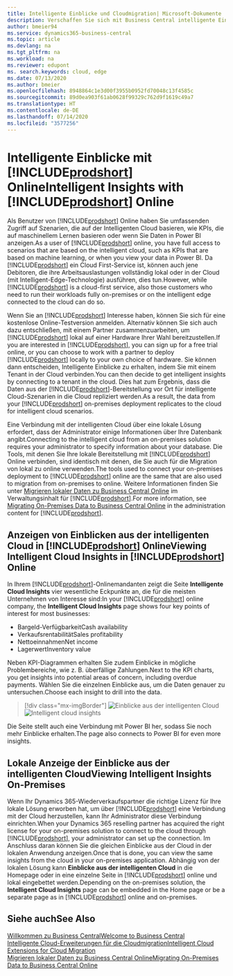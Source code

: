 ```yaml
---
title: Intelligente Einblicke und Cloudmigration| Microsoft-Dokumente
description: Verschaffen Sie sich mit Business Central intelligente Einblicke über Ihre lokale Lösung. Erfahren Sie, wie Sie in die Cloud migrieren.
author: bmeier94
ms.service: dynamics365-business-central
ms.topic: article
ms.devlang: na
ms.tgt_pltfrm: na
ms.workload: na
ms.reviewer: edupont
ms. search.keywords: cloud, edge
ms.date: 07/13/2020
ms.author: bmeier
ms.openlocfilehash: 8948864c1e3d00f3955b0952fd70048c13f4585c
ms.sourcegitcommit: 89d0ea903f61ab0628f99329c762d9f1619c49a7
ms.translationtype: HT
ms.contentlocale: de-DE
ms.lasthandoff: 07/14/2020
ms.locfileid: "3577256"
---
```

# <a name="intelligent-insights-with-prodshort-online"></a><span data-ttu-id="56f8e-104">Intelligente Einblicke mit [!INCLUDE[prodshort](includes/prodshort.md)] Online</span><span class="sxs-lookup"><span data-stu-id="56f8e-104">Intelligent Insights with [!INCLUDE[prodshort](includes/prodshort.md)] Online</span></span>

<span data-ttu-id="56f8e-105">Als Benutzer von [!INCLUDE[prodshort](includes/prodshort.md)] Online haben Sie umfassenden Zugriff auf Szenarien, die auf der Intelligenten Cloud basieren, wie KPIs, die auf maschinellem Lernen basieren oder wenn Sie Daten in Power BI anzeigen.</span><span class="sxs-lookup"><span data-stu-id="56f8e-105">As a user of [!INCLUDE[prodshort](includes/prodshort.md)] online, you have full access to scenarios that are based on the intelligent cloud, such as KPIs that are based on machine learning, or when you view your data in Power BI.</span></span> <span data-ttu-id="56f8e-106">Da [!INCLUDE[prodshort](includes/prodshort.md)] ein Cloud First-Service ist, können auch jene Debitoren, die ihre Arbeitsauslastungen vollständig lokal oder in der Cloud (mit Intelligent-Edge-Technologie) ausführen, dies tun.</span><span class="sxs-lookup"><span data-stu-id="56f8e-106">However, while [!INCLUDE[prodshort](includes/prodshort.md)] is a cloud-first service, also those customers who need to run their workloads fully on-premises or on the intelligent edge connected to the cloud can do so.</span></span>  

<span data-ttu-id="56f8e-107">Wenn Sie an [!INCLUDE[prodshort](includes/prodshort.md)] Interesse haben, können Sie sich für eine kostenlose Online-Testversion anmelden. Alternativ können Sie sich auch dazu entschließen, mit einem Partner zusammenzuarbeiten, um [!INCLUDE[prodshort](includes/prodshort.md)] lokal auf einer Hardware Ihrer Wahl bereitzustellen.</span><span class="sxs-lookup"><span data-stu-id="56f8e-107">If you are interested in [!INCLUDE[prodshort](includes/prodshort.md)], you can sign up for a free trial online, or you can choose to work with a partner to deploy [!INCLUDE[prodshort](includes/prodshort.md)] locally to your own choice of hardware.</span></span> <span data-ttu-id="56f8e-108">Sie können dann entscheiden, Intelligente Einblicke zu erhalten, indem Sie mit einem Tenant in der Cloud verbinden.</span><span class="sxs-lookup"><span data-stu-id="56f8e-108">You can then decide to get intelligent insights by connecting to a tenant in the cloud.</span></span> <span data-ttu-id="56f8e-109">Dies hat zum Ergebnis, dass die Daten aus der [!INCLUDE[prodshort](includes/prodshort.md)]-Bereitstellung vor Ort für intelligente Cloud-Szenarien in die Cloud repliziert werden.</span><span class="sxs-lookup"><span data-stu-id="56f8e-109">As a result, the data from your [!INCLUDE[prodshort](includes/prodshort.md)] on-premises deployment replicates to the cloud for intelligent cloud scenarios.</span></span>  

<span data-ttu-id="56f8e-110">Eine Verbindung mit der intelligenten Cloud über eine lokale Lösung erfordert, dass der Administrator einige Informationen über Ihre Datenbank angibt.</span><span class="sxs-lookup"><span data-stu-id="56f8e-110">Connecting to the intelligent cloud from an on-premises solution requires your administrator to specify information about your database.</span></span> <span data-ttu-id="56f8e-111">Die Tools, mit denen Sie Ihre lokale Bereitstellung mit [!INCLUDE[prodshort](includes/prodshort.md)] Online verbinden, sind identisch mit denen, die Sie auch für die Migration von lokal zu online verwenden.</span><span class="sxs-lookup"><span data-stu-id="56f8e-111">The tools used to connect your on-premises deployment to [!INCLUDE[prodshort](includes/prodshort.md)] online are the same that are also used to migration from on-premises to online.</span></span> <span data-ttu-id="56f8e-112">Weitere Informationen finden Sie unter [Migrieren lokaler Daten zu Business Central Online](/dynamics365/business-central/dev-itpro/administration/migrate-data) im Verwaltungsinhalt für [!INCLUDE[prodshort](includes/prodshort.md)].</span><span class="sxs-lookup"><span data-stu-id="56f8e-112">For more information, see [Migrating On-Premises Data to Business Central Online](/dynamics365/business-central/dev-itpro/administration/migrate-data) in the administration content for [!INCLUDE[prodshort](includes/prodshort.md)].</span></span>  

## <a name="viewing-intelligent-cloud-insights-in-prodshort-online"></a><span data-ttu-id="56f8e-113">Anzeigen von Einblicken aus der intelligenten Cloud in [!INCLUDE[prodshort](includes/prodshort.md)] Online</span><span class="sxs-lookup"><span data-stu-id="56f8e-113">Viewing Intelligent Cloud Insights in [!INCLUDE[prodshort](includes/prodshort.md)] Online</span></span>

<span data-ttu-id="56f8e-114">In Ihrem [!INCLUDE[prodshort](includes/prodshort.md)]-Onlinemandanten zeigt die Seite **Intelligente Cloud Insights** vier wesentliche Eckpunkte an, die für die meisten Unternehmen von Interesse sind:</span><span class="sxs-lookup"><span data-stu-id="56f8e-114">In your [!INCLUDE[prodshort](includes/prodshort.md)] online company, the **Intelligent Cloud Insights** page shows four key points of interest for most businesses:</span></span>

- <span data-ttu-id="56f8e-115">Bargeld-Verfügbarkeit</span><span class="sxs-lookup"><span data-stu-id="56f8e-115">Cash availability</span></span>
- <span data-ttu-id="56f8e-116">Verkaufsrentabilität</span><span class="sxs-lookup"><span data-stu-id="56f8e-116">Sales profitability</span></span>
- <span data-ttu-id="56f8e-117">Nettoeinnahmen</span><span class="sxs-lookup"><span data-stu-id="56f8e-117">Net income</span></span>
- <span data-ttu-id="56f8e-118">Lagerwert</span><span class="sxs-lookup"><span data-stu-id="56f8e-118">Inventory value</span></span>

<span data-ttu-id="56f8e-119">Neben KPI-Diagrammen erhalten Sie zudem Einblicke in mögliche Problembereiche, wie z. B. überfällige Zahlungen.</span><span class="sxs-lookup"><span data-stu-id="56f8e-119">Next to the KPI charts, you get insights into potential areas of concern, including overdue payments.</span></span> <span data-ttu-id="56f8e-120">Wählen Sie die einzelnen Einblicke aus, um die Daten genauer zu untersuchen.</span><span class="sxs-lookup"><span data-stu-id="56f8e-120">Choose each insight to drill into the data.</span></span>  

> [!div class="mx-imgBorder"]
> <span data-ttu-id="56f8e-121">![Einblicke aus der intelligenten Cloud](media/across-intelligent-cloud/intelligentcloudApril19.png "Zeigt die Seite „Einblicke aus der intelligenten Cloud“ in Business Central an.")</span><span class="sxs-lookup"><span data-stu-id="56f8e-121">![Intelligent cloud insights](media/across-intelligent-cloud/intelligentcloudApril19.png "Shows the Intelligent Cloud Insights page in Business Central")</span></span>

<span data-ttu-id="56f8e-122">Die Seite stellt auch eine Verbindung mit Power BI her, sodass Sie noch mehr Einblicke erhalten.</span><span class="sxs-lookup"><span data-stu-id="56f8e-122">The page also connects to Power BI for even more insights.</span></span>

## <a name="viewing-intelligent-insights-on-premises"></a><span data-ttu-id="56f8e-123">Lokale Anzeige der Einblicke aus der intelligenten Cloud</span><span class="sxs-lookup"><span data-stu-id="56f8e-123">Viewing Intelligent Insights On-Premises</span></span>

<span data-ttu-id="56f8e-124">Wenn Ihr Dynamics 365-Wiederverkaufspartner die richtige Lizenz für Ihre lokale Lösung erworben hat, um über [!INCLUDE[prodshort](includes/prodshort.md)] eine Verbindung mit der Cloud herzustellen, kann Ihr Administrator diese Verbindung einrichten.</span><span class="sxs-lookup"><span data-stu-id="56f8e-124">When your Dynamics 365 reselling partner has acquired the right license for your on-premises solution to connect to the cloud through [!INCLUDE[prodshort](includes/prodshort.md)], your administrator can set up the connection.</span></span> <span data-ttu-id="56f8e-125">Im Anschluss daran können Sie die gleichen Einblicke aus der Cloud in der lokalen Anwendung anzeigen.</span><span class="sxs-lookup"><span data-stu-id="56f8e-125">Once that is done, you can view the same insights from the cloud in your on-premises application.</span></span> <span data-ttu-id="56f8e-126">Abhängig von der lokalen Lösung kann **Einblicke aus der intelligenten Cloud** in die Homepage oder in eine einzelne Seite in [!INCLUDE[prodshort](includes/prodshort.md)] online und lokal eingebettet werden.</span><span class="sxs-lookup"><span data-stu-id="56f8e-126">Depending on the on-premises solution, the **Intelligent Cloud Insights** page can be embedded in the Home page or be a separate page as in [!INCLUDE[prodshort](includes/prodshort.md)] online and on-premises.</span></span>  

## <a name="see-also"></a><span data-ttu-id="56f8e-127">Siehe auch</span><span class="sxs-lookup"><span data-stu-id="56f8e-127">See Also</span></span>

[<span data-ttu-id="56f8e-128">Willkommen zu Business Central</span><span class="sxs-lookup"><span data-stu-id="56f8e-128">Welcome to Business Central</span></span>](index.md)  
[<span data-ttu-id="56f8e-129">Intelligente Cloud-Erweiterungen für die Cloudmigration</span><span class="sxs-lookup"><span data-stu-id="56f8e-129">Intelligent Cloud Extensions for Cloud Migration</span></span>](ui-extensions-data-replication.md)  
[<span data-ttu-id="56f8e-130">Migrieren lokaler Daten zu Business Central Online</span><span class="sxs-lookup"><span data-stu-id="56f8e-130">Migrating On-Premises Data to Business Central Online</span></span>](/dynamics365/business-central/dev-itpro/administration/migrate-data)  
